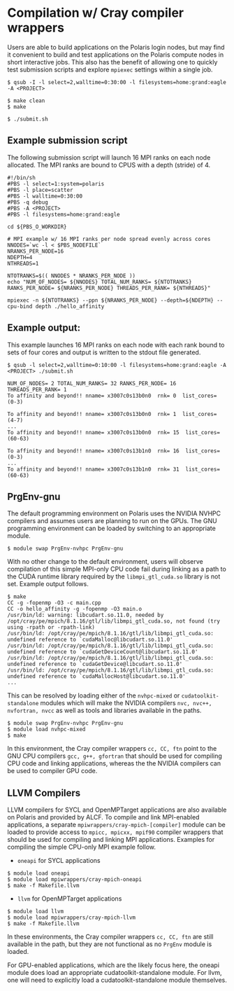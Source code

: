 # Compilation w/ Cray compiler wrappers
Users are able to build applications on the Polaris login nodes, but may find it convenient to build and test applications on the Polaris compute nodes in short interactive jobs. This also has the benefit of allowing one to quickly test submission scripts and explore `mpiexec` settings within a single job.
```
$ qsub -I -l select=2,walltime=0:30:00 -l filesystems=home:grand:eagle -A <PROJECT>

$ make clean
$ make

$ ./submit.sh
```
## Example submission script
The following submission script will launch 16 MPI ranks on each node allocated. The MPI ranks are bound to CPUS with a depth (stride) of 4.
```
#!/bin/sh
#PBS -l select=1:system=polaris
#PBS -l place=scatter
#PBS -l walltime=0:30:00
#PBS -q debug 
#PBS -A <PROJECT>
#PBS -l filesystems=home:grand:eagle

cd ${PBS_O_WORKDIR}

# MPI example w/ 16 MPI ranks per node spread evenly across cores
NNODES=`wc -l < $PBS_NODEFILE`
NRANKS_PER_NODE=16
NDEPTH=4
NTHREADS=1

NTOTRANKS=$(( NNODES * NRANKS_PER_NODE ))
echo "NUM_OF_NODES= ${NNODES} TOTAL_NUM_RANKS= ${NTOTRANKS} RANKS_PER_NODE= ${NRANKS_PER_NODE} THREADS_PER_RANK= ${NTHREADS}"

mpiexec -n ${NTOTRANKS} --ppn ${NRANKS_PER_NODE} --depth=${NDEPTH} --cpu-bind depth ./hello_affinity
```

## Example output:
This example launches 16 MPI ranks on each node with each rank bound to sets of four cores and output is written to the stdout file generated.
```
$ qsub -l select=2,walltime=0:10:00 -l filesystems=home:grand:eagle -A <PROJECT> ./submit.sh 

NUM_OF_NODES= 2 TOTAL_NUM_RANKS= 32 RANKS_PER_NODE= 16 THREADS_PER_RANK= 1
To affinity and beyond!! nname= x3007c0s13b0n0  rnk= 0  list_cores= (0-3)

To affinity and beyond!! nname= x3007c0s13b0n0  rnk= 1  list_cores= (4-7)
...
To affinity and beyond!! nname= x3007c0s13b0n0  rnk= 15  list_cores= (60-63)

To affinity and beyond!! nname= x3007c0s13b1n0  rnk= 16  list_cores= (0-3)
...
To affinity and beyond!! nname= x3007c0s13b1n0  rnk= 31  list_cores= (60-63)

```

## PrgEnv-gnu
The default programming environment on Polaris uses the NVIDIA NVHPC compilers and assumes users are planning to run on the GPUs. The GNU programming environment can be loaded by switching to an appropriate module.
```
$ module swap PrgEnv-nvhpc PrgEnv-gnu
```
With no other change to the default environment, users will observe compilation of this simple MPI-only CPU code fail during linking as a path to the CUDA runtime library required by the `libmpi_gtl_cuda.so` library is not set. Example output follows.
```
$ make
CC -g -fopenmp -O3 -c main.cpp
CC -o hello_affinity -g -fopenmp -O3 main.o 
/usr/bin/ld: warning: libcudart.so.11.0, needed by /opt/cray/pe/mpich/8.1.16/gtl/lib/libmpi_gtl_cuda.so, not found (try using -rpath or -rpath-link)
/usr/bin/ld: /opt/cray/pe/mpich/8.1.16/gtl/lib/libmpi_gtl_cuda.so: undefined reference to `cudaMalloc@libcudart.so.11.0'
/usr/bin/ld: /opt/cray/pe/mpich/8.1.16/gtl/lib/libmpi_gtl_cuda.so: undefined reference to `cudaGetDeviceCount@libcudart.so.11.0'
/usr/bin/ld: /opt/cray/pe/mpich/8.1.16/gtl/lib/libmpi_gtl_cuda.so: undefined reference to `cudaGetDevice@libcudart.so.11.0'
/usr/bin/ld: /opt/cray/pe/mpich/8.1.16/gtl/lib/libmpi_gtl_cuda.so: undefined reference to `cudaMallocHost@libcudart.so.11.0'
...
```
This can be resolved by loading either of the `nvhpc-mixed` or `cudatoolkit-standalone` modules which will make the NVIDIA compilers `nvc, nvc++, nvfortran, nvcc` as well as tools and libraries available in the paths.

```
$ module swap PrgEnv-nvhpc PrgEnv-gnu
$ module load nvhpc-mixed
$ make
```
In this environment, the Cray compiler wrappers `cc, CC, ftn` point to the GNU CPU compilers `gcc, g++, gfortran` that should be used for compiling CPU code and linking applications, whereas the the NVIDIA compilers can be used to compiler GPU code.

## LLVM Compilers

LLVM compilers for SYCL and OpenMPTarget applications are also available on Polaris and provided by ALCF. To compile and link MPI-enabled applications, a separate `mpiwrappers/cray-mpich-[compiler]` module can be loaded to provide access to `mpicc, mpicxx, mpif90` compiler wrappers that should be used for compiling and linking MPI applications. Examples for compiling the simple CPU-only MPI example follow.

* `oneapi` for SYCL applications
```
$ module load oneapi
$ module load mpiwrappers/cray-mpich-oneapi
$ make -f Makefile.llvm
```

* `llvm` for OpenMPTarget applications
```
$ module load llvm
$ module load mpiwrappers/cray-mpich-llvm
$ make -f Makefile.llvm
```
In these environments, the Cray compiler wrappers `cc, CC, ftn` are still available in the path, but they are not functional as no `PrgEnv` module is loaded.

For GPU-enabled applications, which are the likely focus here, the oneapi module does load an appropriate cudatoolkit-standalone module. For llvm, one will need to explicitly load a cudatoolkit-standalone module themselves.
